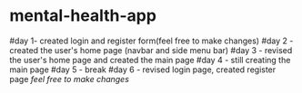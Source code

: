 # mental-health-app

#day 1- created login and register form(feel free to make changes)
#day 2 - created the user's home page (navbar and side menu bar) 
#day 3 - revised the user's home page and created the main page
#day 4 - still creating the main page
#day 5 - break
#day 6 - revised login page, created register page
*feel free to make changes*

